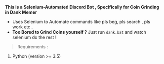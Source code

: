 **This is a Selenium-Automated Discord Bot , Specifically for Coin Grinding in Dank Memer**
* Uses Selenium to Automate commands like pls beg, pls search , pls work etc .
* **Too Bored to Grind Coins yourself ?** Just run `dank.bat` and watch selenium do the rest !
>Requirements :
1. Python (version >= 3.5)






